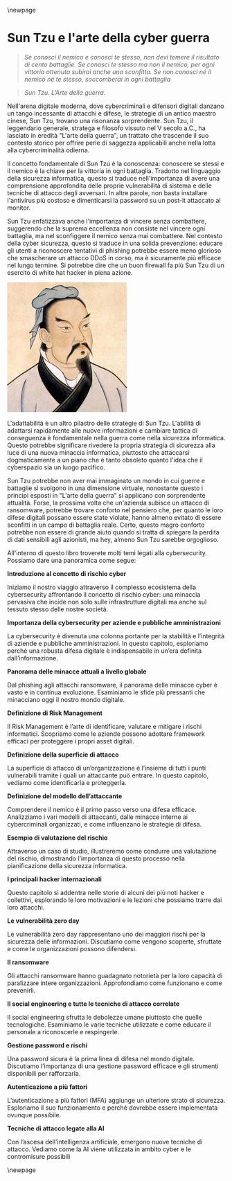 
\newpage
# Sun Tzu e l'arte della cyber guerra 

> *Se conosci il nemico e conosci te stesso, non devi temere il risultato di cento battaglie. Se conosci te stesso ma non il nemico, per ogni vittoria ottenuta subirai anche una sconfitta. Se non conosci né il nemico né te stesso, soccomberai in ogni battaglia*

> *Sun Tzu. L’Arte della guerra.*


Nell'arena digitale moderna, dove cybercriminali e difensori digitali danzano un tango incessante di attacchi e difese, le strategie di un antico maestro cinese, Sun Tzu, trovano una risonanza sorprendente. Sun Tzu, il leggendario generale, stratega e filosofo vissuto nel V secolo a.C., ha lasciato in eredità "L'arte della guerra", un trattato che trascende il suo contesto storico per offrire perle di saggezza applicabili anche nella lotta alla cybercriminalità odierna.

Il concetto fondamentale di Sun Tzu è la conoscenza: conoscere se stessi e il nemico è la chiave per la vittoria in ogni battaglia. Tradotto nel linguaggio della sicurezza informatica, questo si traduce nell'importanza di avere una comprensione approfondita delle proprie vulnerabilità di sistema e delle tecniche di attacco degli avversari. In altre parole, non basta installare l'antivirus più costoso e dimenticarsi la password su un post-it attaccato al monitor.

Sun Tzu enfatizzava anche l'importanza di vincere senza combattere, suggerendo che la suprema eccellenza non consiste nel vincere ogni battaglia, ma nel sconfiggere il nemico senza mai combattere. Nel contesto della cyber sicurezza, questo si traduce in una solida prevenzione: educare gli utenti a riconoscere tentativi di phishing potrebbe essere meno glorioso che smascherare un attacco DDoS in corso, ma è sicuramente più efficace nel lungo termine. Si potrebbe dire che un buon firewall fa più Sun Tzu di un esercito di white hat hacker in piena azione.


![Ritratto di Sun Tzu, autore sconosciuto](images/suntzu.jpg)

L'adattabilità è un altro pilastro delle strategie di Sun Tzu. L'abilità di adattarsi rapidamente alle nuove informazioni e cambiare tattica di conseguenza è fondamentale nella guerra come nella sicurezza informatica. Questo potrebbe significare rivedere la propria strategia di sicurezza alla luce di una nuova minaccia informatica, piuttosto che attaccarsi dogmaticamente a un piano che è tanto obsoleto quanto l'idea che il cyberspazio sia un luogo pacifico.

Sun Tzu potrebbe non aver mai immaginato un mondo in cui guerre e battaglie si svolgono in una dimensione virtuale, nonostante questo i principi esposti in "L'arte della guerra" si applicano con sorprendente attualità. Forse, la prossima volta che un'azienda subisce un attacco di ransomware, potrebbe trovare conforto nel pensiero che, per quanto le loro difese digitali possano essere state violate, hanno almeno evitato di essere sconfitti in un campo di battaglia reale. Certo, questo magro conforto potrebbe non essere di grande aiuto quando si tratta di spiegare la perdita di dati sensibili agli azionisti, ma hey, almeno Sun Tzu sarebbe orgoglioso.


All'interno di questo libro troverete molti temi legati alla cybersecurity. Possiamo dare una panoramica come segue:

**Introduzione al concetto di rischio cyber**

Iniziamo il nostro viaggio attraverso il complesso ecosistema della cybersecurity affrontando il concetto di rischio cyber: una minaccia pervasiva che incide non solo sulle infrastrutture digitali ma anche sul tessuto stesso delle nostre società.

**Importanza della cybersecurity per aziende e pubbliche amministrazioni**

La cybersecurity è divenuta una colonna portante per la stabilità e l’integrità di aziende e pubbliche amministrazioni. In questo capitolo, esploriamo perché una robusta difesa digitale è indispensabile in un’era definita dall’informazione.


**Panorama delle minacce attuali a livello globale**

Dal phishing agli attacchi ransomware, il panorama delle minacce cyber è vasto e in continua evoluzione. Esaminiamo le sfide più pressanti che minacciano oggi il nostro mondo digitale.

**Definizione di Risk Management**

Il Risk Management è l’arte di identificare, valutare e mitigare i rischi informatici. Scopriamo come le aziende possono adottare framework efficaci per proteggere i propri asset digitali.

**Definizione della superficie di attacco**

La superficie di attacco di un’organizzazione è l’insieme di tutti i punti vulnerabili tramite i quali un attaccante può entrare. In questo capitolo, vediamo come identificarla e proteggerla.

**Definizione del modello dell’attaccante**

Comprendere il nemico è il primo passo verso una difesa efficace. Analizziamo i vari modelli di attaccanti, dalle minacce interne ai cybercriminali organizzati, e come influenzano le strategie di difesa.

**Esempio di valutazione del rischio**

Attraverso un caso di studio, illustreremo come condurre una valutazione del rischio, dimostrando l’importanza di questo processo nella pianificazione della sicurezza informatica.

**I principali hacker internazionali**

Questo capitolo si addentra nelle storie di alcuni dei più noti hacker e collettivi, esplorando le loro motivazioni e le lezioni che possiamo trarre dai loro attacchi.

**Le vulnerabilità zero day**

Le vulnerabilità zero day rappresentano uno dei maggiori rischi per la sicurezza delle informazioni. Discutiamo come vengono scoperte, sfruttate e come le organizzazioni possono difendersi.

**Il ransomware**

Gli attacchi ransomware hanno guadagnato notorietà per la loro capacità di paralizzare intere organizzazioni. Approfondiamo come funzionano e come prevenirli.

**Il social engineering e tutte le tecniche di attacco correlate**

Il social engineering sfrutta le debolezze umane piuttosto che quelle tecnologiche. Esaminiamo le varie tecniche utilizzate e come educare il personale a riconoscerle e respingerle.

**Gestione password e rischi**

Una password sicura è la prima linea di difesa nel mondo digitale. Discutiamo l’importanza di una gestione password efficace e gli strumenti disponibili per rafforzarla.

**Autenticazione a più fattori**

L’autenticazione a più fattori (MFA) aggiunge un ulteriore strato di sicurezza. Esploriamo il suo funzionamento e perché dovrebbe essere implementata ovunque possibile.

**Tecniche di attacco legate alla AI**

Con l’ascesa dell’intelligenza artificiale, emergono nuove tecniche di attacco. Vediamo come la AI viene utilizzata in ambito cyber e le contromisure possibili

\newpage
